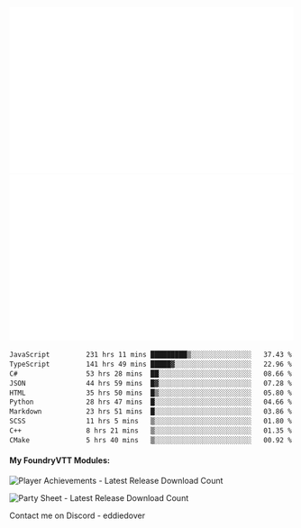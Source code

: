 
![](https://raw.githubusercontent.com/eddiedover/ghstats/master/generated/overview.svg)
![](https://raw.githubusercontent.com/eddiedover/ghstats/master/generated/languages.svg)

<!--START_SECTION:waka-->

```txt
JavaScript         231 hrs 11 mins █████████▒░░░░░░░░░░░░░░░   37.43 %
TypeScript         141 hrs 49 mins █████▓░░░░░░░░░░░░░░░░░░░   22.96 %
C#                 53 hrs 28 mins  ██░░░░░░░░░░░░░░░░░░░░░░░   08.66 %
JSON               44 hrs 59 mins  █▓░░░░░░░░░░░░░░░░░░░░░░░   07.28 %
HTML               35 hrs 50 mins  █▒░░░░░░░░░░░░░░░░░░░░░░░   05.80 %
Python             28 hrs 47 mins  █░░░░░░░░░░░░░░░░░░░░░░░░   04.66 %
Markdown           23 hrs 51 mins  █░░░░░░░░░░░░░░░░░░░░░░░░   03.86 %
SCSS               11 hrs 5 mins   ▒░░░░░░░░░░░░░░░░░░░░░░░░   01.80 %
C++                8 hrs 21 mins   ▒░░░░░░░░░░░░░░░░░░░░░░░░   01.35 %
CMake              5 hrs 40 mins   ▒░░░░░░░░░░░░░░░░░░░░░░░░   00.92 %
```

<!--END_SECTION:waka-->

#### My FoundryVTT Modules:

  ![Player Achievements - Latest Release Download Count](https://img.shields.io/badge/dynamic/json?label=Player%20Achievements%20-%20Downloads@latest&query=assets%5B1%5D.download_count&url=https%3A%2F%2Fapi.github.com%2Frepos%2FEddieDover%2Ffvtt-player-achievements%2Freleases%2Flatest)

  ![Party Sheet - Latest Release Download Count](https://img.shields.io/badge/dynamic/json?label=Party%20Sheet%20-%20Downloads@latest&query=assets%5B1%5D.download_count&url=https%3A%2F%2Fapi.github.com%2Frepos%2FEddieDover%2Ffvtt-party-sheet%2Freleases%2Flatest)

<a rel="me" href="https://techhub.social/@EddieDover"></a>

Contact me on Discord - eddiedover
